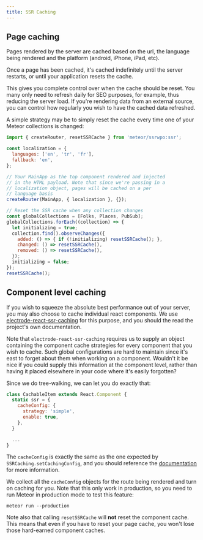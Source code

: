 ```yaml
---
title: SSR Caching
---
```


## Page caching

Pages rendered by the server are cached based on the url, the language being rendered
and the platform (android, iPhone, iPad, etc).

Once a page has been cached, it's cached indefinitely until the server restarts, or
until your application resets the cache.

This gives you complete control over when the cache should be reset. You many only
need to refresh daily for SEO purposes, for example, thus reducing the server load.
If you're rendering data from an external source, you can control how regularly you
wish to have the cached data refreshed.

A simple strategy may be to simply reset the cache every time one of your Meteor collections
is changed:

````javascript
import { createRouter, resetSSRCache } from 'meteor/ssrwpo:ssr';

const localization = {
  languages: ['en', 'tr', 'fr'],
  fallback: 'en',
};

// Your MainApp as the top component rendered and injected
// in the HTML payload. Note that since we're passing in a
// localization object, pages will be cached on a per
// language basis
createRouter(MainApp, { localization }, {});

// Reset the SSR cache when any collection changes
const globalCollections = [Folks, Places, PubSub];
globalCollections.forEach((collection) => {
  let initializing = true;
  collection.find().observeChanges({
    added: () => { if (!initializing) resetSSRCache(); },
    changed: () => resetSSRCache(),
    removed: () => resetSSRCache(),
  });
  initializing = false;
});
resetSSRCache();
````

## Component level caching

If you wish to squeeze the absolute best performance out of your server, you may also
choose to cache individual react components. We use
[electrode-react-ssr-caching](https://github.com/electrode-io/electrode-react-ssr-caching)
for this purpose, and you should the read the project's own documentation.

Note that `electrode-react-ssr-caching` requires us to supply an object containing
the component cache strategies for every component that you wish to cache.
Such global configurations are hard to maintain since it's east to forget about them
when working on a component. Wouldn't it be nice if you could supply this information at
the component level, rather than having it placed elsewhere in your code where
it's easily forgotten?

Since we do tree-walking, we can let you do exactly that:

````javascript
class CachableItem extends React.Component {
  static ssr = {
    cacheConfig: {
      strategy: 'simple',
      enable: true,
    },
  }

  ...
}
````

The `cacheConfig` is exactly the same as the one expected by `SSRCaching.setCachingConfig`,
and you should reference the [documentation](https://github.com/electrode-io/electrode-react-ssr-caching)
for more information.

We collect all the `cacheConfig` objects for the route being rendered and turn on caching
for you. Note that this only work in production, so you need to run Meteor in production mode
to test this feature:

````
meteor run --production
````

Note also that calling `resetSSRCache` will **not** reset the component cache. This means that even
if you have to reset your page cache, you won't lose those hard-earned component caches.
